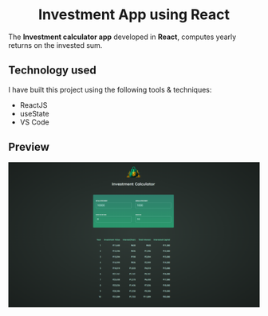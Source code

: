 

<h1 align="center">
Investment App using React 
</h1>

The **Investment calculator app** developed in **React**, computes yearly returns on the invested sum.

## Technology used

I have built this project using the following tools & techniques:

- ReactJS
- useState
- VS Code

## Preview

<p align="center">
  <img src="./public/readme/Screenshot 2024-02-09 164348.png"/>
</p>
